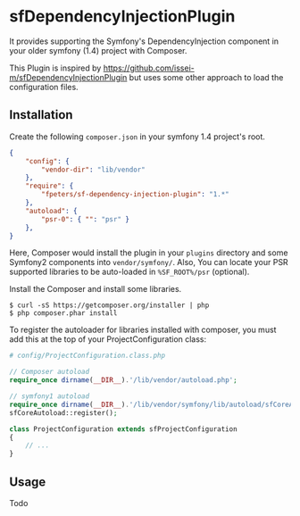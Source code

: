 sfDependencyInjectionPlugin
===========================

It provides supporting the Symfony's DependencyInjection component in your older symfony (1.4) project with Composer.

This Plugin is inspired by https://github.com/issei-m/sfDependencyInjectionPlugin but uses some other approach to load the configuration files.

Installation
------------

Create the following `composer.json` in your symfony 1.4 project's root.

```json
{
    "config": {
        "vendor-dir": "lib/vendor"
    },
    "require": {
        "fpeters/sf-dependency-injection-plugin": "1.*"
    },
    "autoload": {
        "psr-0": { "": "psr" }
    },
}
```

Here, Composer would install the plugin in your `plugins` directory and some Symfony2 components into `vendor/symfony/`.
Also, You can locate your PSR supported libraries to be auto-loaded in `%SF_ROOT%/psr` (optional).

Install the Composer and install some libraries.

```
$ curl -sS https://getcomposer.org/installer | php
$ php composer.phar install
```

To register the autoloader for libraries installed with composer, you must add this at the top of your ProjectConfiguration class:

``` php
# config/ProjectConfiguration.class.php

// Composer autoload
require_once dirname(__DIR__).'/lib/vendor/autoload.php';

// symfony1 autoload
require_once dirname(__DIR__).'/lib/vendor/symfony/lib/autoload/sfCoreAutoload.class.php';
sfCoreAutoload::register();

class ProjectConfiguration extends sfProjectConfiguration
{
    // ...
}
```

Usage
-----

Todo
